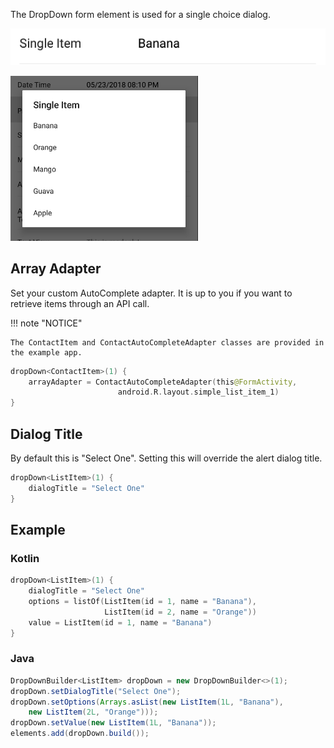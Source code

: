 The DropDown form element is used for a single choice dialog.

![Example](/images/Dropdown1.PNG)

<img src="../../images/Dropdown2.PNG" alt="Example" width="300px"/>

## Array Adapter
Set your custom AutoComplete adapter. It is up to you if you want to retrieve items through an API call.

!!! note "NOTICE"

    The ContactItem and ContactAutoCompleteAdapter classes are provided in the example app.

```kotlin
dropDown<ContactItem>(1) {
    arrayAdapter = ContactAutoCompleteAdapter(this@FormActivity,
                        android.R.layout.simple_list_item_1)
}
```

## Dialog Title
By default this is "Select One".
Setting this will override the alert dialog title.
```kotlin
dropDown<ListItem>(1) {
    dialogTitle = "Select One"
}
```

## Example

### Kotlin
```kotlin
dropDown<ListItem>(1) {
    dialogTitle = "Select One"
    options = listOf(ListItem(id = 1, name = "Banana"), 
                     ListItem(id = 2, name = "Orange"))
    value = ListItem(id = 1, name = "Banana")
}
```

### Java
```java
DropDownBuilder<ListItem> dropDown = new DropDownBuilder<>(1);
dropDown.setDialogTitle("Select One");
dropDown.setOptions(Arrays.asList(new ListItem(1L, "Banana"),
    new ListItem(2L, "Orange")));
dropDown.setValue(new ListItem(1L, "Banana"));
elements.add(dropDown.build());
```